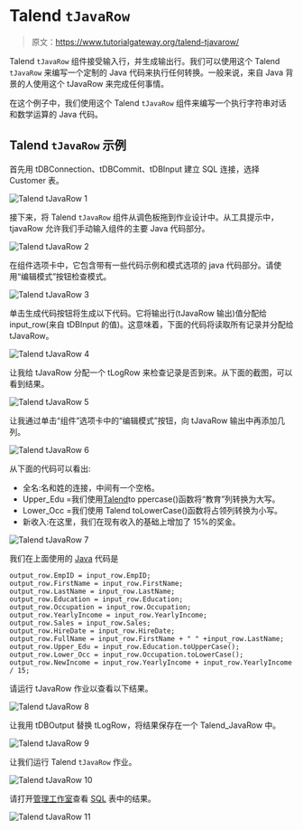 # Talend `tJavaRow`

> 原文：<https://www.tutorialgateway.org/talend-tjavarow/>

Talend `tJavaRow` 组件接受输入行，并生成输出行。我们可以使用这个 Talend `tJavaRow` 来编写一个定制的 Java 代码来执行任何转换。一般来说，来自 Java 背景的人使用这个 tJavaRow 来完成任何事情。

在这个例子中，我们使用这个 Talend `tJavaRow` 组件来编写一个执行字符串对话和数学运算的 Java 代码。

## Talend `tJavaRow` 示例

首先用 tDBConnection、tDBCommit、tDBInput 建立 SQL 连接，选择 Customer 表。

![Talend `tJavaRow` 1](img/e732a93007ef93fae36c2886005a87cb.png)

接下来，将 Talend `tJavaRow` 组件从调色板拖到作业设计中。从工具提示中，tjavaRow 允许我们手动输入组件的主要 Java 代码部分。

![Talend `tJavaRow` 2](img/ec85b77d80874276ba4c35f1f5c7e06a.png)

在组件选项卡中，它包含带有一些代码示例和模式选项的 java 代码部分。请使用“编辑模式”按钮检查模式。

![Talend `tJavaRow` 3](img/9cc7fa1547027ee776e30b73240aaeba.png)

单击生成代码按钮将生成以下代码。它将输出行(tJavaRow 输出)值分配给 input_row(来自 tDBInput 的值)。这意味着，下面的代码将读取所有记录并分配给 tJavaRow。

![Talend `tJavaRow` 4](img/bec983c0bf2812ba357cafb147aa075b.png)

让我给 tJavaRow 分配一个 tLogRow 来检查记录是否到来。从下面的截图，可以看到结果。

![Talend `tJavaRow` 5](img/f6c1598323a9dac4e5e81173448bd782.png)

让我通过单击“组件”选项卡中的“编辑模式”按钮，向 tJavaRow 输出中再添加几列。

![Talend `tJavaRow` 6](img/20caefad9c05cacecb82fcb52de39e09.png)

从下面的代码可以看出:

*   全名:名和姓的连接，中间有一个空格。
*   Upper_Edu =我们使用[Talend](https://www.tutorialgateway.org/talend-tutorial/)to ppercase()函数将“教育”列转换为大写。
*   Lower_Occ =我们使用 Talend toLowerCase()函数将占领列转换为小写。
*   新收入:在这里，我们在现有收入的基础上增加了 15%的奖金。

![Talend `tJavaRow` 7](img/389f2ae14bccc5eb8f08b6cc809d0e9b.png)

我们在上面使用的 [Java](https://www.tutorialgateway.org/java-tutorial/) 代码是

```
output_row.EmpID = input_row.EmpID;
output_row.FirstName = input_row.FirstName;
output_row.LastName = input_row.LastName;
output_row.Education = input_row.Education;
output_row.Occupation = input_row.Occupation;
output_row.YearlyIncome = input_row.YearlyIncome;
output_row.Sales = input_row.Sales;
output_row.HireDate = input_row.HireDate;
output_row.FullName = input_row.FirstName + " " +input_row.LastName;
output_row.Upper_Edu = input_row.Education.toUpperCase();
output_row.Lower_Occ = input_row.Occupation.toLowerCase();
output_row.NewIncome = input_row.YearlyIncome + input_row.YearlyIncome / 15;
```

请运行 tJavaRow 作业以查看以下结果。

![Talend `tJavaRow` 8](img/452fe74cecd4ffd4fe6cfece059e47a1.png)

让我用 tDBOutput 替换 tLogRow，将结果保存在一个 Talend_JavaRow 中。

![Talend `tJavaRow` 9](img/c4a1f16d27d5c96e07ac2c154bfb159e.png)

让我们运行 Talend `tJavaRow` 作业。

![Talend `tJavaRow` 10](img/ee5b7845e6582f812718ff396c1e245d.png)

请打开[管理工作室](https://www.tutorialgateway.org/sql-server-management-studio/)查看 [SQL](https://www.tutorialgateway.org/sql/) 表中的结果。

![Talend `tJavaRow` 11](img/70b71c9e303a8a03a0e223aaa847f510.png)